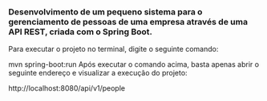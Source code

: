 ### Desenvolvimento de um pequeno sistema para o gerenciamento de pessoas de uma empresa através de uma API REST, criada com o Spring Boot.


Para executar o projeto no terminal, digite o seguinte comando:

mvn spring-boot:run
Após executar o comando acima, basta apenas abrir o seguinte endereço e visualizar a execução do projeto:

http://localhost:8080/api/v1/people